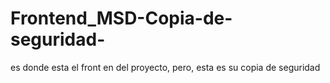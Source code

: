 # Frontend_MSD-Copia-de-seguridad-
es donde esta el front en del proyecto, pero, esta es su copia de seguridad 
